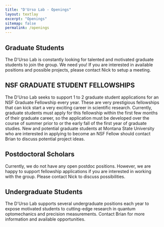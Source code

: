 ```yaml
---
title: "D'Urso Lab - Openings"
layout: textlay
excerpt: "Openings"
sitemap: false
permalink: /openings
---
```


## Graduate Students
The D'Urso Lab is constantly looking for talented and motivated graduate students to join the group.  We need you! If you are interested in available positions and possible projects, please contact Nick to setup a meeting.

## NSF GRADUATE STUDENT FELLOWSHIPS
The D'Urso Lab seeks to support 1 to 2 graduate student applications for an NSF Graduate Fellowship every year. These are very prestigious fellowships that can kick start a very exciting career in scientific research. Currently, graduate students must apply for this fellowship within the first few months of their graduate career, so the application must be developed over the course of summer prior to or the early fall of the first year of graduate studies. New and potential graduate students at Montana State University who are interested in applying to become an NSF Fellow should contact Brian to discuss potential project ideas.

## Postdoctoral Scholars
Currently, we do not have any open postdoc positions. However, we are happy to support fellowship applications if you are interested in working with the group. Please contact Nick to discuss possibilities. 

## Undergraduate Students
The D'Urso Lab supports several undergraduate positions each year to expose motivated students to cutting-edge research in quantum optomechanics and precision measurements. Contact Brian for more information and available opportunities.
